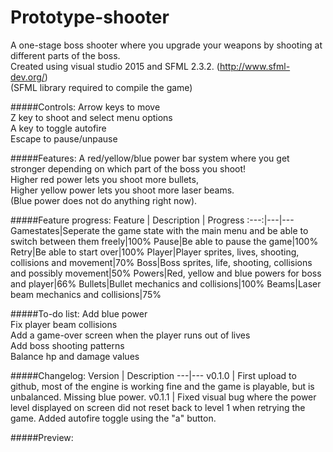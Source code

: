 # Prototype-shooter
A one-stage boss shooter where you upgrade your weapons by shooting at different parts of the boss.  
Created using visual studio 2015 and SFML 2.3.2. (http://www.sfml-dev.org/)  
(SFML library required to compile the game)

#####Controls:
Arrow keys to move  
Z key to shoot and select menu options  
A key to toggle autofire  
Escape to pause/unpause

#####Features:
A red/yellow/blue power bar system where you get stronger depending on which part of the boss you shoot!  
Higher red power lets you shoot more bullets,  
Higher yellow power lets you shoot more laser beams.  
(Blue power does not do anything right now).  

#####Feature progress:
Feature | Description | Progress
:---:|---|---
Gamestates|Seperate the game state with the main menu and be able to switch between them freely|100%
Pause|Be able to pause the game|100%
Retry|Be able to start over|100%
Player|Player sprites, lives, shooting, collisions and movement|70% 
Boss|Boss sprites, life, shooting, collisions and possibly movement|50% 
Powers|Red, yellow and blue powers for boss and player|66% 
Bullets|Bullet mechanics and collisions|100%
Beams|Laser beam mechanics and collisions|75%

#####To-do list:
Add blue power  
Fix player beam collisions  
Add a game-over screen when the player runs out of lives  
Add boss shooting patterns  
Balance hp and damage values

#####Changelog:
Version | Description
---|---
v0.1.0 | First upload to github, most of the engine is working fine and the game is playable, but is unbalanced. Missing blue power.
v0.1.1 | Fixed visual bug where the power level displayed on screen did not reset back to level 1 when retrying the game. Added autofire toggle using the "a" button.

#####Preview:




